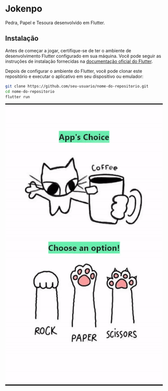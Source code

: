 # Jokenpo

Pedra, Papel e Tesoura desenvolvido em Flutter.

## Instalação

Antes de começar a jogar, certifique-se de ter o ambiente de desenvolvimento Flutter configurado em sua máquina. Você pode seguir as instruções de instalação fornecidas na [documentação oficial do Flutter](https://flutter.dev/docs/get-started/install).

Depois de configurar o ambiente do Flutter, você pode clonar este repositório e executar o aplicativo em seu dispositivo ou emulador:

```bash
git clone https://github.com/seu-usuario/nome-do-repositorio.git
cd nome-do-repositorio
flutter run
```
<p align="center">
  <img src="assets/jokenpo.gif" alt="" />
</p>
